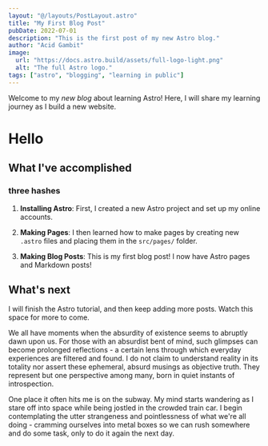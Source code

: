 ```yaml
---
layout: "@/layouts/PostLayout.astro"
title: "My First Blog Post"
pubDate: 2022-07-01
description: "This is the first post of my new Astro blog."
author: "Acid Gambit"
image:
  url: "https://docs.astro.build/assets/full-logo-light.png"
  alt: "The full Astro logo."
tags: ["astro", "blogging", "learning in public"]
---
```


Welcome to my _new blog_ about learning Astro! Here, I will share my learning journey as I build a new website.

# Hello

## What I've accomplished

### three hashes

1. **Installing Astro**: First, I created a new Astro project and set up my online accounts.

2. **Making Pages**: I then learned how to make pages by creating new `.astro` files and placing them in the `src/pages/` folder.

3. **Making Blog Posts**: This is my first blog post! I now have Astro pages and Markdown posts!

## What's next

I will finish the Astro tutorial, and then keep adding more posts. Watch this space for more to come.

We all have moments when the absurdity of existence seems to abruptly dawn upon us. For those with an absurdist bent of mind, such glimpses can become prolonged reflections - a certain lens through which everyday experiences are filtered and found. I do not claim to understand reality in its totality nor assert these ephemeral, absurd musings as objective truth. They represent but one perspective among many, born in quiet instants of introspection.

One place it often hits me is on the subway. My mind starts wandering as I stare off into space while being jostled in the crowded train car. I begin contemplating the utter strangeness and pointlessness of what we're all doing - cramming ourselves into metal boxes so we can rush somewhere and do some task, only to do it again the next day.
